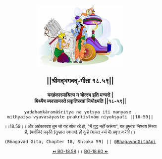 <center><img src="../../asset/BG.png" alt="#API #bhagavadgitaapi #slok #nodejs #js #api #gitaapi #krishna #hinduism #vedic #ISKCON #shreemadbhagavadgita #technology"/>
<h2>||श्रीमद्‍भगवद्‍-गीता १८.५९||</h2>
<h3>यदहंकारमाश्रित्य न योत्स्य इति मन्यसे |<br/>मिथ्यैष व्यवसायस्ते प्रकृतिस्त्वां नियोक्ष्यति ||१८-५९||</h3>
<pre>yadahaṃkāramāśritya na yotsya iti manyase .<br/>mithyaiṣa vyavasāyaste prakṛtistvāṃ niyokṣyati ||18-59||</pre>
<p>।।18.59।। और अहंकारवश तुम जो यह सोच रहे हो, "मैं युद्ध नहीं करूंगा", यह तुम्हारा निश्चय मिथ्या है, (क्योंकि) प्रकृति (तुम्हारा स्वभाव) ही तुम्हें (बलात् कर्म में) प्रवृत्त करेगी।।</p>
<pre>(Bhagavad Gita, Chapter 18, Shloka 59) || <a href="https://twitter.com/bhagavadgitaapi">@BhagavadGitaApi</a></pre><a href="../../18/58">⏪  BG-18.58</a><b>        ।।        </b><a href="../../18/60">BG-18.60  ⏩</a></center></center>